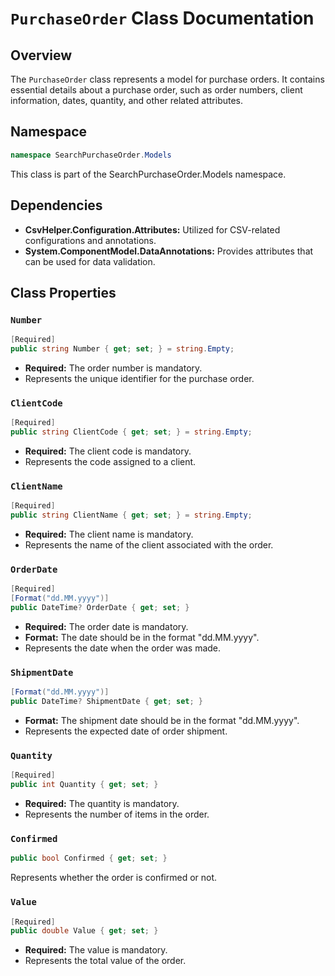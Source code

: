 # `PurchaseOrder` Class Documentation

## Overview

The `PurchaseOrder` class represents a model for purchase orders. It contains essential details about a purchase order, such as order numbers, client information, dates, quantity, and other related attributes.

## Namespace

```csharp
namespace SearchPurchaseOrder.Models
```
This class is part of the SearchPurchaseOrder.Models namespace.

## Dependencies
- **CsvHelper.Configuration.Attributes:** Utilized for CSV-related configurations and annotations.
- **System.ComponentModel.DataAnnotations:** Provides attributes that can be used for data validation.

## Class  Properties
### `Number`
```csharp 
[Required]
public string Number { get; set; } = string.Empty;
```
- **Required:** The order number is mandatory.
- Represents the unique identifier for the purchase order.

### `ClientCode`
```csharp
[Required]
public string ClientCode { get; set; } = string.Empty;
```
- **Required:** The client code is mandatory.
- Represents the code assigned to a client.

### `ClientName`
```csharp
[Required]
public string ClientName { get; set; } = string.Empty;
```
- **Required:** The client name is mandatory.
- Represents the name of the client associated with the order.

### `OrderDate`
```csharp
[Required]
[Format("dd.MM.yyyy")]
public DateTime? OrderDate { get; set; }
```
- **Required:** The order date is mandatory.
- **Format:** The date should be in the format "dd.MM.yyyy".
- Represents the date when the order was made.


### `ShipmentDate`
```csharp
[Format("dd.MM.yyyy")]
public DateTime? ShipmentDate { get; set; }
```
- **Format:** The shipment date should be in the format "dd.MM.yyyy".
- Represents the expected date of order shipment.

### `Quantity`
```csharp
[Required]
public int Quantity { get; set; }
```
- **Required:** The quantity is mandatory.
- Represents the number of items in the order.

### `Confirmed`
```csharp
public bool Confirmed { get; set; }
```
Represents whether the order is confirmed or not.


### `Value`
```csharp
[Required]
public double Value { get; set; }
```
- **Required:** The value is mandatory.
- Represents the total value of the order.

